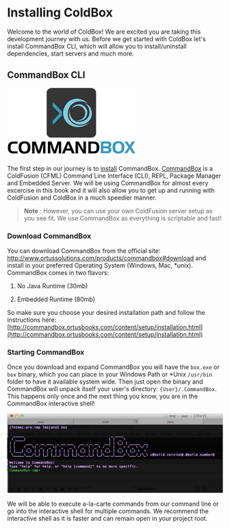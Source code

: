 # Installing ColdBox


Welcome to the world of ColdBox! We are excited you are taking this development journey with us. Before we get started with ColdBox let's install CommandBox CLI, which will allow you to install/uninstall dependencies, start servers and much more.



## CommandBox CLI

![](/images/CommandBoxLogo.png)



The first step in our journey is to [install](http://commandbox.ortusbooks.com/content/setup/installation.html) CommandBox. [CommandBox](http://www.ortussolutions.com/products/commandbox) is a ColdFusion (CFML) Command Line Interface (CLI), REPL, Package Manager and Embedded Server. We will be using CommandBox for almost every excercise in this book and it will also allow you to get up and running with ColdFusion and ColdBox in a much speedier manner.



>**Note** : However, you can use your own ColdFusion server setup as you see fit. We use CommandBox as everything is scriptable and fast!



### Download CommandBox

You can download CommandBox from the official site: http://www.ortussolutions.com/products/commandbox#download and install in your preferred Operating System (Windows, Mac, *unix). CommandBox comes in two flavors:



1. No Java Runtime (30mb)

2. Embedded Runtime (80mb)



So make sure you choose your desired installation path and follow the instructions here: [http://commandbox.ortusbooks.com/content/setup/installation.html](http://commandbox.ortusbooks.com/content/setup/installation.html)





### Starting CommandBox

Once you download and expand CommandBox you will have the `box.exe` or `box` binary, which you can place in your Windows Path or *Unix `/usr/bin` folder to have it available system wide. Then just open the binary and CommandBox will unpack itself your user's directory: `{User}/.CommandBox`. This happens only once and the next thing you know, you are in the CommandBox interactive shell!



![](/images/commandbox-terminal.png)



We will be able to execute a-la-carte commands from our command line or go into the interactive shell for multiple commands. We recommend the interactive shell as it is faster and can remain open in your project root.




